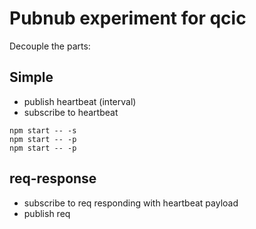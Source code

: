 # Pubnub experiment for qcic

Decouple the parts:

## Simple
- publish heartbeat (interval)
- subscribe to heartbeat
```
npm start -- -s
npm start -- -p
npm start -- -p
```
## req-response

- subscribe to req responding with heartbeat payload
- publish req 